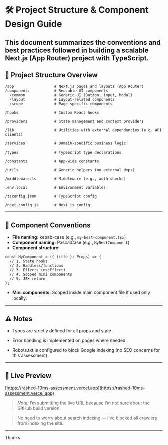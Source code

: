 
# 🛠 Project Structure & Component Design Guide

This document summarizes the conventions and best practices followed in building a scalable Next.js (App Router) project with TypeScript.
---

## 📂 Project Structure Overview

```
/app                  # Next.js pages and layouts (App Router)
/components           # Reusable UI components
  /common             # Generic UI (Button, Input, Modal)
  /layout             # Layout-related components
  /scope              # Page-specific components

/hooks                # Custom React hooks

/providers            # State management and context providers

/lib                  # Utilities with external dependencies (e.g. API clients)

/services             # Domain-specific business logic

/types                # TypeScript type declarations

/constants            # App-wide constants

/utils                # Generic helpers (no external deps)

/middleware.ts        # Middleware (e.g., auth checks)

.env.local            # Environment variables

/tsconfig.json        # TypeScript config

/next.config.js       # Next.js config
```

---

## 🧩 Component Conventions

* **File naming:** kebab-case (e.g., `my-best-component.tsx`)
* **Component naming:** PascalCase (e.g., `MyBestComponent`)
* **Component structure:**

```tsx
const MyComponent = ({ title }: Props) => {
  // 1. State hooks
  // 2. Handlers/functions
  // 3. Effects (useEffect)
  // 4. Scoped mini components
  // 5. JSX return
};
```

* **Mini components:** Scoped inside main component file if used only locally.

---

## ⚠️ Notes

  

* Types are strictly defined for all props and state.

* Error handling is implemented on pages where needed.

* Robots.txt is configured to block Google indexing (no SEO concerns for this assessment).

  

---

  

## 🔗 Live Preview

  

[https://rashed-10ms-assessment.vercel.app](https://rashed-10ms-assessment.vercel.app)

  
  

>  *Note:* I’m submitting the live URL because I’m not sure about the GitHub build version.

> No need to worry about search indexing — I’ve blocked all crawlers from indexing the site.

---

Thanks